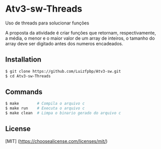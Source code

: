 # Atv3-sw-Threads
Uso de threads para solucionar funções <br/>

A proposta da atividade é criar funções que retornam, respectivamente,<br/>
a média, o menor e o maior valor de um array de inteiros, o tamanho do <br/>
array deve ser digitado antes dos numeros encadeados. <br/>

## Installation
```bash
$ git clone https://github.com/Luizfpbp/Atv3-sw.git
$ cd Atv3-sw-Threads
```

## Commands
```bash
$ make        # Compila o arquivo c       
$ make run    # Executa o arquivo c
$ make clean  # Limpa o binario gerado do arquivo c
```

## License
[MIT]
(https://choosealicense.com/licenses/mit/)
